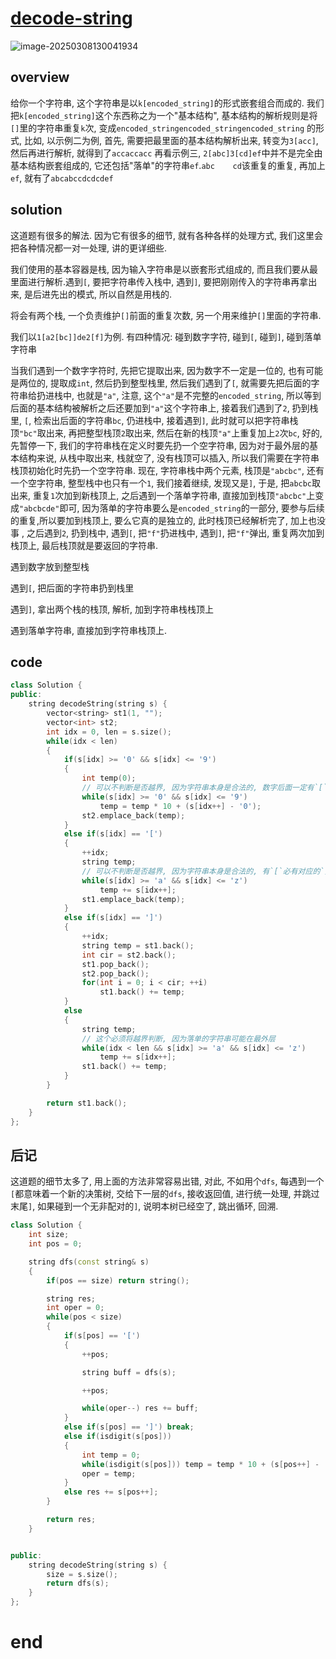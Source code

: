 # [decode-string](https://leetcode.cn/problems/decode-string)

![image-20250308130041934](https://md-wind.oss-cn-nanjing.aliyuncs.com/md/20250308130042010.png)

## overview

给你一个字符串, 这个字符串是以`k[encoded_string]`的形式嵌套组合而成的. 我们把`k[encoded_string]`这个东西称之为一个"基本结构", 基本结构的解析规则是将`[]`里的字符串重复`k`次, 变成`encoded_stringencoded_stringencoded_string` 的形式,  比如, 以示例二为例, 首先, 需要把最里面的基本结构解析出来, 转变为`3[acc]`,然后再进行解析, 就得到了`accaccacc`            再看示例三, `2[abc]3[cd]ef`中并不是完全由基本结构嵌套组成的, 它还包括"落单"的字符串`ef`.`abc    cd`该重复的重复, 再加上`ef`, 就有了`abcabccdcdcdef`

## solution

这道题有很多的解法. 因为它有很多的细节, 就有各种各样的处理方式, 我们这里会把各种情况都一对一处理, 讲的更详细些.

我们使用的基本容器是栈, 因为输入字符串是以嵌套形式组成的, 而且我们要从最里面进行解析.遇到`[`, 要把字符串传入栈中, 遇到`]`, 要把刚刚传入的字符串再拿出来, 是后进先出的模式, 所以自然是用栈的.

将会有两个栈, 一个负责维护`[]`前面的重复次数, 另一个用来维护`[]`里面的字符串.

我们以`1[a2[bc]]de2[f]`为例.  有四种情况:  碰到数字字符,   碰到`[`,  碰到`]`,  碰到落单字符串

当我们遇到一个数字字符时, 先把它提取出来, 因为数字不一定是一位的, 也有可能是两位的, 提取成`int`, 然后扔到整型栈里, 然后我们遇到了`[`, 就需要先把后面的字符串给扔进栈中, 也就是`"a"`, 注意, 这个`"a"`是不完整的`encoded_string`, 所以等到后面的基本结构被解析之后还要加到`"a"`这个字符串上, 接着我们遇到了`2`, 扔到栈里, `[`, 检索出后面的字符串`bc`, 仍进栈中, 接着遇到`]`, 此时就可以把字符串栈顶`"bc"`取出来, 再把整型栈顶`2`取出来, 然后在新的栈顶`"a"`上重复加上`2`次`bc`, 好的, 先暂停一下, 我们的字符串栈在定义时要先扔一个空字符串, 因为对于最外层的基本结构来说, 从栈中取出来, 栈就空了, 没有栈顶可以插入, 所以我们需要在字符串栈顶初始化时先扔一个空字符串.   现在, 字符串栈中两个元素, 栈顶是`"abcbc"`, 还有一个空字符串, 整型栈中也只有一个`1`, 我们接着继续, 发现又是`]`, 于是, 把`abcbc`取出来, 重复`1`次加到新栈顶上, 之后遇到一个落单字符串, 直接加到栈顶`"abcbc"`上变成`"abcbcde"`即可, 因为落单的字符串要么是`encoded_string`的一部分, 要参与后续的重复,所以要加到栈顶上, 要么它真的是独立的, 此时栈顶已经解析完了, 加上也没事 , 之后遇到`2`, 扔到栈中, 遇到`[`, 把`"f"`扔进栈中, 遇到`]`, 把`"f"`弹出, 重复两次加到栈顶上, 最后栈顶就是要返回的字符串.

遇到数字放到整型栈

遇到`[`, 把后面的字符串扔到栈里

遇到`]`, 拿出两个栈的栈顶, 解析, 加到字符串栈栈顶上

遇到落单字符串, 直接加到字符串栈顶上.

## code

```cpp
class Solution {
public:
    string decodeString(string s) {
        vector<string> st1(1, "");
        vector<int> st2;
        int idx = 0, len = s.size();
        while(idx < len)
        {
            if(s[idx] >= '0' && s[idx] <= '9')
            {
                int temp(0);
                // 可以不判断是否越界, 因为字符串本身是合法的, 数字后面一定有`[`
                while(s[idx] >= '0' && s[idx] <= '9')
                    temp = temp * 10 + (s[idx++] - '0');
                st2.emplace_back(temp);
            }
            else if(s[idx] == '[')
            {
                ++idx;
                string temp;
                // 可以不判断是否越界, 因为字符串本身是合法的, 有`[`必有对应的`]`
                while(s[idx] >= 'a' && s[idx] <= 'z')
                    temp += s[idx++];
                st1.emplace_back(temp);
            }
            else if(s[idx] == ']')
            {
                ++idx;
                string temp = st1.back();
                int cir = st2.back();
                st1.pop_back();
                st2.pop_back();
                for(int i = 0; i < cir; ++i)
                    st1.back() += temp;
            }
            else
            {
                string temp;
                // 这个必须将越界判断, 因为落单的字符串可能在最外层
                while(idx < len && s[idx] >= 'a' && s[idx] <= 'z')
                    temp += s[idx++];
                st1.back() += temp;
            }
        }

        return st1.back();
    }
};
```

## 后记

这道题的细节太多了, 用上面的方法非常容易出错, 对此, 不如用个`dfs`, 每遇到一个`[`都意味着一个新的决策树, 交给下一层的`dfs`, 接收返回值, 进行统一处理, 并跳过末尾`]`, 如果碰到一个无非配对的`]`, 说明本树已经空了, 跳出循环, 回溯.

```cpp
class Solution {
    int size;
    int pos = 0;

    string dfs(const string& s)
    {
        if(pos == size) return string();

        string res;
        int oper = 0;
        while(pos < size)
        {
            if(s[pos] == '[')
            {
                ++pos;

                string buff = dfs(s);

                ++pos;

                while(oper--) res += buff;
            }
            else if(s[pos] == ']') break;
            else if(isdigit(s[pos]))
            {
                int temp = 0;
                while(isdigit(s[pos])) temp = temp * 10 + (s[pos++] - '0');
                oper = temp;
            }
            else res += s[pos++];
        }

        return res;
    }


public:
    string decodeString(string s) {
        size = s.size();
        return dfs(s);
    }
};
```

# end